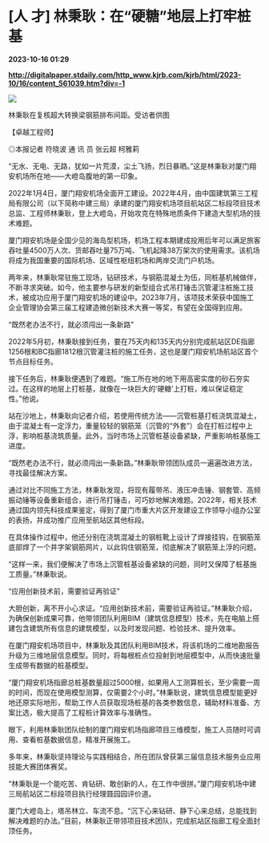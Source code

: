 # [人 才] 林秉耿：在“硬糖”地层上打牢桩基

**2023-10-16 01:29**

**http://digitalpaper.stdaily.com/http_www.kjrb.com/kjrb/html/2023-10/16/content_561039.htm?div=-1**

![](http://digitalpaper.stdaily.com/http_www.kjrb.com/kjrb/images/2023-10/16/05/3476734_wangty1_1697187841527_b.jpg)

林秉耿在复核超大转换梁钢筋排布间距。受访者供图

【卓越工程师】

 ◎本报记者 符晓波 通 讯 员 张云超 柯雅莉

 “无水、无电、无路，犹如一片荒漠，尘土飞扬，烈日暴晒。”这是林秉耿对厦门翔安机场所在地——大嶝岛腹地的第一印象。

 2022年1月4日，厦门翔安机场全面开工建设。2022年4月，由中国建筑第三工程局有限公司（以下简称中建三局）承建的厦门翔安机场项目航站区二标段项目技术总监、工程师林秉耿，登上大嶝岛，开始攻克在特殊地质条件下建造大型机场的技术难题。

 厦门翔安机场是全国少见的海岛型机场，机场工程本期建成投用后年可以满足旅客吞吐量4500万人次、货邮吞吐量75万吨、飞机起降38万架次的使用需求。该机场将成为我国重要的国际机场、区域性枢纽机场和两岸交流门户机场。

 两年来，林秉耿常驻施工现场，钻研技术，与钢筋混凝土为伍，同桩基机械做伴，不断寻求突破。如今，他主要参与研发的新型组合式吊打锤击沉管灌注桩施工技术，被成功应用于厦门翔安机场的建设中。2023年7月，该项技术荣获中国施工企业管理协会第三届工程建造微创新技术大赛一等奖，有望在全国得到应用。

 “既然老办法不行，就必须闯出一条新路”

 2022年5月初，林秉耿接到任务，要在75天内和135天内分别完成航站区DE指廊1256根和BC指廊1812根沉管灌注桩的施工任务，这也是厦门翔安机场航站区首个节点目标任务。

 接下任务后，林秉耿便遇到了难题。“施工所在地的地下用高密实度的砂石夯实过。在这样的地层上打桩基，就像在一块巨大的‘硬糖’上打桩，难以保证稳定性。”他说。

 站在沙地上，林秉耿向记者介绍，若使用传统方法——沉管桩基打桩浇筑混凝土，由于混凝土有一定浮力，重量较轻的钢筋笼（沉管的“外套”）会在打桩过程中上浮，影响桩基浇筑质量。此外，当时市场上沉管桩基设备紧缺，严重影响桩基施工进度。

 “既然老办法不行，就必须闯出一条新路。”林秉耿带领团队成员一遍遍改进方法，寻找最佳解决方案。

 通过对比不同施工方法，林秉耿发现，将现有履带吊、液压冲击锤、钢套管、高频振动锤等设备重新组合，进行吊打锤击，可巧妙地解决难题。2022年，相关技术通过国内领先科技成果鉴定，得到了厦门市重大片区开发建设工作领导小组办公室的表扬，并成功推广应用至航站区其他标段。

 在具体操作过程中，他还分别在浇筑混凝土的钢桩靴上设计了焊接挂钩，在钢筋笼底部焊了一个井字架钢筋网片，以此钩住钢筋笼，彻底解决了钢筋笼上浮的问题。

 “这样一来，我们便解决了市场上沉管桩基设备紧缺的问题，同时又保障了桩基施工质量。”林秉耿说。

 “应用创新技术前，需要验证再验证”

 大胆创新，离不开小心求证。“应用创新技术前，需要验证再验证。”林秉耿介绍，为确保创新成果可靠，他带领团队利用BIM（建筑信息模型）技术，先在电脑上搭建包含建筑所有信息的建筑模型，以及时发现问题、检验技术、提升效率。

 在厦门翔安机场项目中，林秉耿及其团队利用BIM技术，将该机场的二维地勘报告升级为三维地层信息模型。同时，将每根桩点位投射到地层模型中，从而快速批量生成带有数据的桩基模型。

 “厦门翔安机场指廊总桩基数量超过5000根，如果用人工测算桩长，至少需要一周的时间，而现在使用模型测算，仅需要2个小时。”林秉耿说，建筑信息模型能更好地还原实际地形，帮助工作人员获取现场桩基的各类参数信息，辅助材料准备、方案比选，极大提高了工程桩计算效率与准确性。

 眼下，利用林秉耿团队绘制的厦门翔安机场指廊项目三维模型，施工人员随时可调用、查看桩基数据信息，精准开展施工。

 多年来，林秉耿坚持理论与实践相结合，所在团队曾获第三届信息技术服务业应用技能大赛团体赛奖。

 “林秉耿是一个能吃苦、肯钻研、敢创新的人，在工作中很拼。”厦门翔安机场中建三局航站区二标段项目执行经理聂园园评价道。

 厦门大嶝岛上，塔吊林立、车流不息。“沉下心来钻研、静下心来总结，总能找到解决难题的办法。”目前，林秉耿正带领项目技术团队，完成航站区指廊工程全面封顶任务。